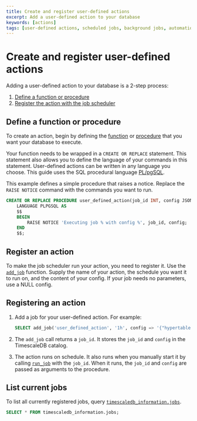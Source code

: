 ```yaml
---
title: Create and register user-defined actions
excerpt: Add a user-defined action to your database
keywords: [actions]
tags: [user-defined actions, scheduled jobs, background jobs, automation framework]
---
```


# Create and register user-defined actions

Adding a user-defined action to your database is a 2-step process:

1.  [Define a function or procedure](#define-a-function-or-procedure)
1.  [Register the action with the job scheduler](#register-an-action)

## Define a function or procedure

To create an action, begin by defining the
[function][postgres-createfunction] or
[procedure][postgres-createprocedure] that you want your database to execute.

Your function needs to be wrapped in a `CREATE OR REPLACE` statement. This
statement also allows you to define the language of your commands in this
statement. User-defined actions can be written in any language you choose. This
guide uses the SQL procedural language [PL/pgSQL][plpgsql].

This example defines a simple procedure that raises a notice. Replace
the `RAISE NOTICE` command with the commands you want to run.

```sql
CREATE OR REPLACE PROCEDURE user_defined_action(job_id INT, config JSONB)
    LANGUAGE PLPGSQL AS
    $$
    BEGIN
        RAISE NOTICE 'Executing job % with config %', job_id, config;
    END
    $$;
```

## Register an action

To make the job scheduler run your action, you need to register it. Use the
[`add_job`][api-add_job] function. Supply the name of your action, the schedule
you want it to run on, and the content of your config. If your job needs no
parameters, use a NULL config.

<procedure>

## Registering an action

1.  Add a job for your user-defined action. For example:

    ```sql
    SELECT add_job('user_defined_action', '1h', config => '{"hypertable":"metr"}');
    ```

1.  The `add_job` call returns a `job_id`. It stores the `job_id` and `config`
    in the TimescaleDB catalog.
1.  The action runs on schedule. It also runs when you manually start it by
    calling [`run_job`][api-run_job] with the `job_id`. When it runs, the
    `job_id` and `config` are passed as arguments to the procedure.

</procedure>

## List current jobs

To list all currently registered jobs, query
[`timescaledb_information.jobs`][api-timescaledb_information-jobs].

```sql
SELECT * FROM timescaledb_information.jobs;
```

[api-add_job]: /api/:currentVersion:/actions/add_job
[api-run_job]: /api/:currentVersion:/actions/run_job
[api-timescaledb_information-jobs]: /api/:currentVersion:/informational-views/jobs/
[postgres-createfunction]: https://www.postgresql.org/docs/current/xfunc.html
[postgres-createprocedure]: https://www.postgresql.org/docs/current/xproc.html
[plpgsql]: https://www.postgresql.org/docs/current/plpgsql-overview.html
